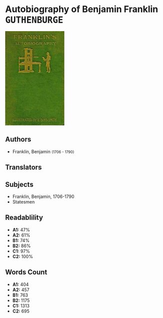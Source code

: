 # Autobiography of Benjamin Franklin <kbd>GUTHENBURGE</kbd>

![](./cover.medium.jpg "")

## Authors


 - Franklin, Benjamin <small>(1706 - 1790)</small>

## Translators



## Subjects


 - Franklin, Benjamin, 1706-1790
 - Statesmen

## Readablility


 - **A1:** 47%
 - **A2:** 61%
 - **B1:** 74%
 - **B2:** 86%
 - **C1:** 97%
 - **C2:** 100%

## Words Count


 - **A1:** 404
 - **A2:** 457
 - **B1:** 763
 - **B2:** 1175
 - **C1:** 1313
 - **C2:** 695
